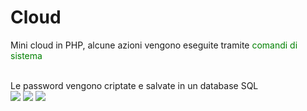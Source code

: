 # Cloud
<p>Mini cloud in PHP, alcune azioni vengono eseguite tramite <span style="color: green;">comandi di sistema</span></p>
<br>Le password vengono criptate e salvate in un database SQL</br>

<img src="https://github.com/IlGabbo/Cloud/blob/main/login.png">
<img src="https://github.com/IlGabbo/Cloud/blob/main/voidUpload.png">
<img src="https://github.com/IlGabbo/Cloud/blob/main/fileUploaded.png">
